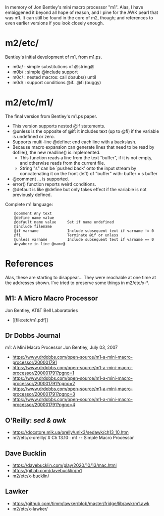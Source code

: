 In memory of Jon Bentley's mini macro processor "m1".  Alas, I have
embiggened it beyond all hope of reason, and I pine for the AWK pearl
that was m1.  It can still be found in the core of m2, though; and
references to even earlier versions if you look closely enough.

# m2/etc/

Bentley's initial development of m1, from m1.ps.

- m0a/ : simple substitutions of @string@
- m0b/ : simple @include support
- m0c/ : nested macros: call dosubs() until
- m0d/ : support conditions @if...@fi  (buggy)

# m2/etc/m1/

The final version from Bentley's m1.ps paper.

- This version supports nested @if statements.
- @unless is the opposite of @if: it includes text (up to @fi)
  if the variable is undefined or zero.
- Supports multi-line @define: end each line with a backslash.
- Because macro expansion can generate lines that need to be read
  by dofile(), the new readline() is implemented.
  + This function reads a line from the text "buffer", if it is
    not empty, and otherwise reads from the current file.
  + String "s" can be `pushed back' onto the input stream by
    concatenating it on the front (left) of "buffer" with:
        buffer = s buffer
- @comment ... is supported.
- error() function reports weird conditions.
- @default is like @define but only takes effect if the variable
  is not previously defined.
  
Complete m1 language:

        @comment Any text
        @define name value
        @default name value     Set if name undefined
        @include filename
        @if varname             Include subsequent text if varname != 0
        @fi                     Terminate @if or unless
        @unless varname         Include subsequent text if varname == 0
        Anywhere in line @name@

# References

Alas, these are starting to disappear...  They were reachable at one
time at the addresses shown.  I've tried to preserve some things in
m2/etc/x-*.

## M1: A Micro Macro Processor
Jon Bentley, AT&T Bell Laboratories
- [[file:etc/m1.pdf]]

## Dr Dobbs Journal
m1: A Mini Macro Processor
Jon Bentley, July 03, 2007
- https://www.drdobbs.com/open-source/m1-a-mini-macro-processor/200001791
- https://www.drdobbs.com/open-source/m1-a-mini-macro-processor/200001791?pgno=1
- https://www.drdobbs.com/open-source/m1-a-mini-macro-processor/200001791?pgno=2
- https://www.drdobbs.com/open-source/m1-a-mini-macro-processor/200001791?pgno=3
- https://www.drdobbs.com/open-source/m1-a-mini-macro-processor/200001791?pgno=4

## O'Reilly: _sed & awk_
- https://docstore.mik.ua/orelly/unix3/sedawk/ch13_10.htm
- m2/etc/x-oreilly/     # Ch 13.10 : m1 -- Simple Macro Processor

## Dave Bucklin
- https://davebucklin.com/play/2020/10/13/mac.html
- https://gitlab.com/davebucklin/m1
- m2/etc/x-bucklin/

## Lawker
- https://github.com/timm/lawker/blob/master/fridge/lib/awk/m1.awk
- m2/etc/x-lawker/
